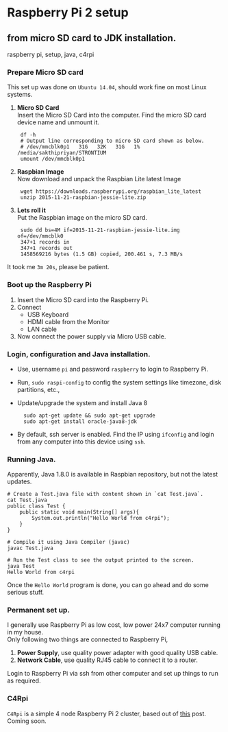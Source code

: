# Raspberry Pi 2 setup
## from micro SD card to JDK installation.
raspberry pi, setup, java, c4rpi

### Prepare Micro SD card
This set up was done on `Ubuntu 14.04`, should work fine on most Linux systems.

1. **Micro SD Card**  
Insert the Micro SD Card into the computer.
Find the micro SD card device name and unmount it.

		df -h
		# Output line corresponding to micro SD card shown as below.
		# /dev/mmcblk0p1   31G   32K   31G   1% /media/sakthipriyan/STRONTIUM
		umount /dev/mmcblk0p1

2. **Raspbian Image**  
Now download and unpack the Raspbian Lite latest Image

		wget https://downloads.raspberrypi.org/raspbian_lite_latest
		unzip 2015-11-21-raspbian-jessie-lite.zip

3. **Lets roll it**  
Put the Raspbian image on the micro SD card.

		sudo dd bs=4M if=2015-11-21-raspbian-jessie-lite.img of=/dev/mmcblk0
		347+1 records in
		347+1 records out
		1458569216 bytes (1.5 GB) copied, 200.461 s, 7.3 MB/s
It took me `3m 20s`, please be patient.

### Boot up the Raspberry Pi
1. Insert the Micro SD card into the Raspberry Pi.
2. Connect
	* USB Keyboard
	* HDMI cable from the Monitor
	* LAN cable
3. Now connect the power supply via Micro USB cable.

### Login, configuration and Java installation.
* Use, username `pi` and password `raspberry` to login to Raspberry Pi.
* Run, `sudo raspi-config` to config the system settings like timezone, disk partitions, etc.,
* Update/upgrade the system and install Java 8

		sudo apt-get update && sudo apt-get upgrade
		sudo apt-get install oracle-java8-jdk

* By default, ssh server is enabled. Find the IP using `ifconfig` and login from any computer into this device using `ssh`.

### Running Java.
Apparently, Java 1.8.0 is available in Raspbian repository, but not the latest updates.

	# Create a Test.java file with content shown in `cat Test.java`.
	cat Test.java
	public class Test {
		public static void main(String[] args){
			System.out.println("Hello World from c4rpi");
		}
	}

	# Compile it using Java Compiler (javac)
	javac Test.java

	# Run the Test class to see the output printed to the screen.
	java Test
	Hello World from c4rpi

Once the `Hello World` program is done, you can go ahead and do some serious stuff.

### Permanent set up.
I generally use Raspberry Pi as low cost, low power 24x7 computer running in my house.  
Only following two things are connected to Raspberry Pi,

1. **Power Supply**, use quality power adapter with good quality USB cable.
2. **Network Cable**, use quality RJ45 cable to connect it to a router.

Login to Raspberry Pi via ssh from other computer and set up things to run as required.

### C4Rpi
`C4Rpi` is a simple 4 node Raspberry Pi 2 cluster, based out of [this](http://makezine.com/projects/build-a-compact-4-node-raspberry-pi-cluster/) post. Coming soon.
